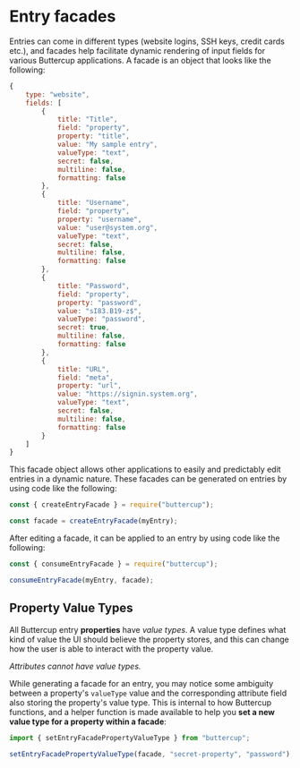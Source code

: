 # Entry facades

Entries can come in different types (website logins, SSH keys, credit cards etc.), and facades help facilitate dynamic rendering of input fields for various Buttercup applications. A facade is an object that looks like the following:

```javascript
{
    type: "website",
    fields: [
        {
            title: "Title",
            field: "property",
            property: "title",
            value: "My sample entry",
            valueType: "text",
            secret: false,
            multiline: false,
            formatting: false
        },
        {
            title: "Username",
            field: "property",
            property: "username",
            value: "user@system.org",
            valueType: "text",
            secret: false,
            multiline: false,
            formatting: false
        },
        {
            title: "Password",
            field: "property",
            property: "password",
            value: "sI83.B19-z$",
            valueType: "password",
            secret: true,
            multiline: false,
            formatting: false
        },
        {
            title: "URL",
            field: "meta",
            property: "url",
            value: "https://signin.system.org",
            valueType: "text",
            secret: false,
            multiline: false,
            formatting: false
        }
    ]
}
```

This facade object allows other applications to easily and predictably edit entries in a dynamic nature. These facades can be generated on entries by using code like the following:

```javascript
const { createEntryFacade } = require("buttercup");

const facade = createEntryFacade(myEntry);
```

After editing a facade, it can be applied to an entry by using code like the following:

```javascript
const { consumeEntryFacade } = require("buttercup");

consumeEntryFacade(myEntry, facade);
```

## Property Value Types

All Buttercup entry **properties** have _value types_. A value type defines what kind of value the UI should believe the property stores, and this can change how the user is able to interact with the property value.

_Attributes cannot have value types._

While generating a facade for an entry, you may notice some ambiguity between a property's `valueType` value and the corresponding attribute field also storing the property's value type. This is internal to how Buttercup functions, and a helper function is made available to help you **set a new value type for a property within a facade**:

```typescript
import { setEntryFacadePropertyValueType } from "buttercup";

setEntryFacadePropertyValueType(facade, "secret-property", "password");
```
